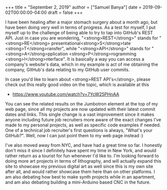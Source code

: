 +++
title = "September 2, 2019"
author = ["Samuel Banya"]
date = 2019-09-02T00:00:00-04:00
draft = false
+++

I have been healing after a major stomach surgery about a month ago, but have been
doing very well in terms of progress. As a test for myself, I put myself up to
the challenge of being able to try to tap into GitHub's REST API. Just in case you
are wondering, "&lt;strong&gt;REST&lt;/strong&gt;" stands for "&lt;strong&gt;RE&lt;/strong&gt;
presentational&lt;strong&gt;S&lt;/strong&gt;tate &lt;strong&gt;T&lt;/strong&gt;ransfer", while
"&lt;strong&gt;API&lt;/strong&gt;" stands for "&lt;strong&gt;A&lt;/strong&gt;pplication
&lt;strong&gt;P&lt;/strong&gt;rogramming &lt;strong&gt;I&lt;/strong&gt;nterface". It is basically a way you
can access a company's website's data, which in my example is act of me obtaining
the company, GitHub's data relating to my GitHub user commits.

In case you'd like to learn about &lt;strong&gt;REST API's&lt;/strong&gt;, please check out this
really good video on the topic, which is available at this

-   <https://www.youtube.com/watch?v=7YcW25PHnAA>

You can see the related results on the Jumbotron element at the top of my web page,
since all my projects are now updated with their latest commit dates and links.
This single change is a vast improvement since it makes anyone including future job
recruiters more aware of the exact changes I've made to my personal projects, as
well as specific code examples if needed. One of a technical job recruiter's first
questions is always, "What's your GitHub?". Well, now I can just point them to my
web page instead :)

I've also moved away from NYC, and have had a great time so far. I honestly don't
miss it since I definitely have spent my time in New York, and would rather
return as a tourist for fun whenever I'd like to. I'm looking forward to doing
more art projects in terms of lithography, and will actually expand this site to
showcase my previous digital art as well since this is my own site after all,
and would rather showcase them here than on other platforms. I am also debating
how best to make synth projects while in an apartment, and am also debating
building a mini-Arduino based CNC in the future.